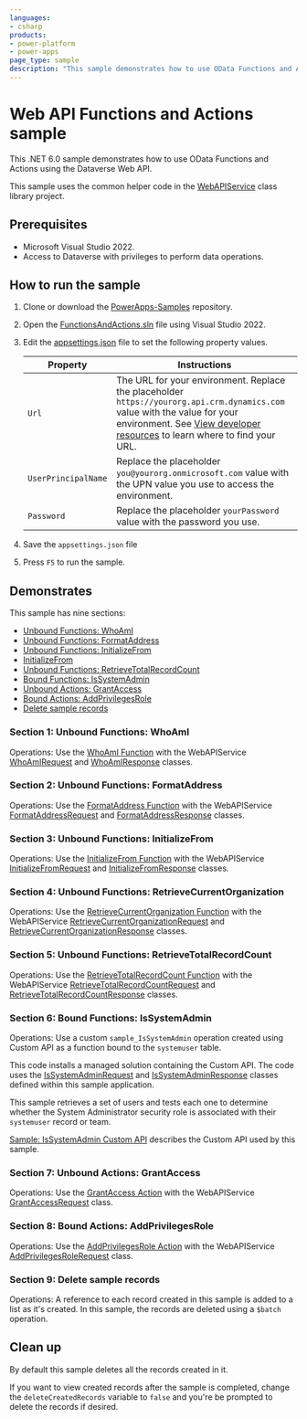 ```yaml
---
languages:
- csharp
products:
- power-platform
- power-apps
page_type: sample
description: "This sample demonstrates how to use OData Functions and Actions using the Dataverse Web API."
---
```


# Web API Functions and Actions sample

This .NET 6.0 sample demonstrates how to use OData Functions and Actions using the Dataverse Web API.

This sample uses the common helper code in the [WebAPIService](../WebAPIService) class library project.

## Prerequisites

- Microsoft Visual Studio 2022.
- Access to Dataverse with privileges to perform data operations.

## How to run the sample

1. Clone or download the [PowerApps-Samples](https://github.com/microsoft/PowerApps-Samples) repository.
1. Open the [FunctionsAndActions.sln](https://github.com/microsoft/PowerApps-Samples/blob/master/dataverse/webapi/CSharp-NETx/FunctionsAndActions/FunctionsAndActions.sln) file using Visual Studio 2022.
1. Edit the [appsettings.json](https://github.com/microsoft/PowerApps-Samples/blob/master/dataverse/webapi/CSharp-NETx/appsettings.json) file to set the following property values.

   | Property | Instructions |
   |----------|--------------|
   | `Url` | The URL for your environment. Replace the placeholder `https://yourorg.api.crm.dynamics.com` value with the value for your environment. See [View developer resources](https://learn.microsoft.com/power-apps/developer/data-platform/view-download-developer-resources) to learn where to find your URL. |
   | `UserPrincipalName` | Replace the placeholder `you@yourorg.onmicrosoft.com` value with the UPN value you use to access the environment. |
   | `Password` | Replace the placeholder `yourPassword` value with the password you use. |

1. Save the `appsettings.json` file
1. Press `F5` to run the sample.

## Demonstrates

This sample has nine sections:

- [Unbound Functions: WhoAmI](#section-1-unbound-functions-whoami)
- [Unbound Functions: FormatAddress](#section-2-unbound-functions-formataddress)
- [Unbound Functions: InitializeFrom](#section-3-unbound-functions-initializefrom)
- [InitializeFrom](#section-4-initializefrom)
- [Unbound Functions: RetrieveTotalRecordCount](#section-5-unbound-functions-retrievetotalrecordcount)
- [Bound Functions: IsSystemAdmin](#section-6-bound-functions-issystemadmin)
- [Unbound Actions: GrantAccess](#section-7-unbound-actions-grantaccess)
- [Bound Actions: AddPrivilegesRole](#section-8-bound-actions-addprivilegesrole)
- [Delete sample records](#section-9-delete-sample-records)

### Section 1: Unbound Functions: WhoAmI

Operations: Use the [WhoAmI Function](https://learn.microsoft.com/power-apps/developer/data-platform/webapi/reference/whoami) with the WebAPIService [WhoAmIRequest](https://github.com/microsoft/PowerApps-Samples/blob/master/dataverse/webapi/CSharp-NETx/WebAPIService/Messages/WhoAmIRequest.cs) and [WhoAmIResponse](https://github.com/microsoft/PowerApps-Samples/blob/master/dataverse/webapi/CSharp-NETx/WebAPIService/Messages/WhoAmIResponse.cs) classes.

### Section 2: Unbound Functions: FormatAddress

Operations: Use the [FormatAddress Function](https://learn.microsoft.com/power-apps/developer/data-platform/webapi/reference/formataddress) with the WebAPIService [FormatAddressRequest](https://github.com/microsoft/PowerApps-Samples/blob/master/dataverse/webapi/CSharp-NETx/WebAPIService/Messages/FormatAddressRequest.cs) and [FormatAddressResponse](https://github.com/microsoft/PowerApps-Samples/blob/master/dataverse/webapi/CSharp-NETx/WebAPIService/Messages/FormatAddressResponse.cs) classes.

### Section 3: Unbound Functions: InitializeFrom

Operations: Use the [InitializeFrom Function](https://learn.microsoft.com/power-apps/developer/data-platform/webapi/reference/initializefrom) with the WebAPIService [InitializeFromRequest](https://github.com/microsoft/PowerApps-Samples/blob/master/dataverse/webapi/CSharp-NETx/WebAPIService/Messages/InitializeFromRequest.cs) and [InitializeFromResponse](https://github.com/microsoft/PowerApps-Samples/blob/master/dataverse/webapi/CSharp-NETx/WebAPIService/Messages/InitializeFromResponse.cs) classes.

### Section 4: Unbound Functions: RetrieveCurrentOrganization

Operations: Use the [RetrieveCurrentOrganization Function](https://learn.microsoft.com/power-apps/developer/data-platform/webapi/reference/retrievecurrentorganization) with the WebAPIService [RetrieveCurrentOrganizationRequest](https://github.com/microsoft/PowerApps-Samples/blob/master/dataverse/webapi/CSharp-NETx/WebAPIService/Messages/RetrieveCurrentOrganizationRequest.cs) and [RetrieveCurrentOrganizationResponse](https://github.com/microsoft/PowerApps-Samples/blob/master/dataverse/webapi/CSharp-NETx/WebAPIService/Messages/RetrieveCurrentOrganizationResponse.cs) classes.

### Section 5: Unbound Functions: RetrieveTotalRecordCount

Operations: Use the [RetrieveTotalRecordCount Function](https://learn.microsoft.com/power-apps/developer/data-platform/webapi/reference/retrievetotalrecordcount) with the WebAPIService [RetrieveTotalRecordCountRequest](https://github.com/microsoft/PowerApps-Samples/blob/master/dataverse/webapi/CSharp-NETx/WebAPIService/Messages/RetrieveTotalRecordCountRequest.cs) and [RetrieveTotalRecordCountResponse](https://github.com/microsoft/PowerApps-Samples/blob/master/dataverse/webapi/CSharp-NETx/WebAPIService/Messages/RetrieveTotalRecordCountResponse.cs) classes.

### Section 6: Bound Functions: IsSystemAdmin

Operations: Use a custom `sample_IsSystemAdmin` operation created using Custom API as a function bound to the `systemuser` table.

This code installs a managed solution containing the Custom API. The code uses the [IsSystemAdminRequest](https://github.com/microsoft/PowerApps-Samples/blob/master/dataverse/webapi/CSharp-NETx/FunctionsAndActions/Messages/IsSystemAdminRequest.cs) and [IsSystemAdminResponse](https://github.com/microsoft/PowerApps-Samples/blob/master/dataverse/webapi/CSharp-NETx/FunctionsAndActions/Messages/IsSystemAdminResponse.cs) classes defined within this sample application.

This sample retrieves a set of users and tests each one to determine whether the System Administrator security role is associated with their `systemuser` record or team.

[Sample: IsSystemAdmin Custom API](../../../orgsvc/CSharp/IsSystemAdminCustomAPI/) describes the Custom API used by this sample.

### Section 7: Unbound Actions: GrantAccess

Operations: Use the [GrantAccess Action](https://learn.microsoft.com/power-apps/developer/data-platform/webapi/reference/grantaccess) with the WebAPIService [GrantAccessRequest](https://github.com/microsoft/PowerApps-Samples/blob/master/dataverse/webapi/CSharp-NETx/WebAPIService/Messages/GrantAccessRequest.cs) class.

### Section 8: Bound Actions: AddPrivilegesRole

Operations: Use the [AddPrivilegesRole Action](https://learn.microsoft.com/power-apps/developer/data-platform/webapi/reference/addprivilegesrole) with the WebAPIService [AddPrivilegesRoleRequest](https://github.com/microsoft/PowerApps-Samples/blob/master/dataverse/webapi/CSharp-NETx/WebAPIService/Messages/AddPrivilegesRoleRequest.cs) class.

### Section 9: Delete sample records

Operations: A reference to each record created in this sample is added to a list as it's created. In this sample, the records are deleted using a `$batch` operation.

## Clean up

By default this sample deletes all the records created in it.

If you want to view created records after the sample is completed, change the `deleteCreatedRecords` variable to `false` and you're be prompted to delete the records if desired.
